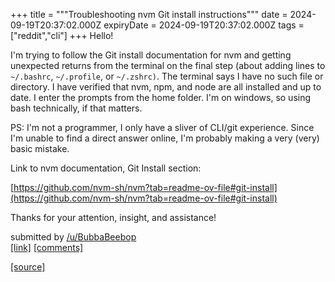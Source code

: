 +++
title = """Troubleshooting nvm Git install instructions"""
date = 2024-09-19T20:37:02.000Z
expiryDate = 2024-09-19T20:37:02.000Z
tags = ["reddit","cli"]
+++
Hello!

I'm trying to follow the Git install documentation for nvm and getting unexpected returns from the terminal on the final step (about adding lines to `~/.bashrc`, `~/.profile`, or `~/.zshrc)`. The terminal says I have no such file or directory. I have verified that nvm, npm, and node are all installed and up to date. I enter the prompts from the home folder. I'm on windows, so using bash technically, if that matters.

PS: I'm not a programmer, I only have a sliver of CLI/git experience. Since I'm unable to find a direct answer online, I'm probably making a very (very) basic mistake.

Link to nvm documentation, Git Install section:

[https://github.com/nvm-sh/nvm?tab=readme-ov-file#git-install](https://github.com/nvm-sh/nvm?tab=readme-ov-file#git-install)

Thanks for your attention, insight, and assistance!

submitted by [/u/BubbaBeebop](https://www.reddit.com/user/BubbaBeebop)  
[\[link\]](https://www.reddit.com/r/commandline/comments/1fkug4w/troubleshooting_nvm_git_install_instructions/) [\[comments\]](https://www.reddit.com/r/commandline/comments/1fkug4w/troubleshooting_nvm_git_install_instructions/)

[[source]](https://www.reddit.com/r/commandline/comments/1fkug4w/troubleshooting_nvm_git_install_instructions/)
